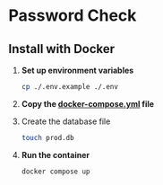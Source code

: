 # Password Check

## Install with Docker

1. **Set up environment variables**

   ```bash
   cp ./.env.example ./.env
   ```

2. **Copy the [docker-compose.yml](./docker-compose.yml) file**

3. Create the database file

   ```bash
   touch prod.db
   ```

4. **Run the container**

   ```bash
   docker compose up
   ```
